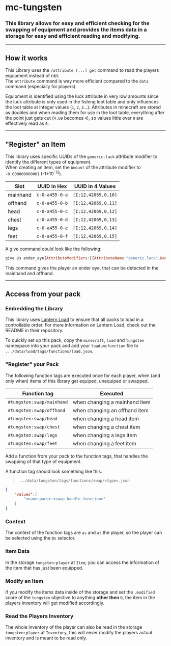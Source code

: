 
# **mc-tungsten**
### This library allows for easy and efficient checking for the swapping of equipment and provides the items data in a storage for easy and efficient reading and modifying.

---

## **How it works**
This Library uses the `/attribute [...] get` command to read the players equipment instead of nbt.<br>
The `attribute` command is way more efficient compared to the `data` command (especially for players).

Equipment is identified using the luck attribute in very low amounts since the luck attribute is only used in the fishing loot table and only influences the loot table at integer values (`1`, `2`, `3`...).
Attributes in minecraft are stored as doubles and when reading them for use in the loot table, everything after the point just gets cut (`4.69` becomes `4`), so values little over `0` are effectively read as `0`.

---

## **"Register" an Item**
This library uses specific UUIDs of the `generic.luck` attribute modifier to identify the different types of equipment.<br>
When creating an item, set the `Amount` of the attribute modifier to `-0.000000000001` (-1*10<sup>-12</sup>).

|Slot|UUID in Hex|UUID in 4 Values|
|---|---|---|
|mainhand   |`c-0-a455-0-a`|`[I;12,42069,0,10]`|
|offhand    |`c-0-a455-0-b`|`[I;12,42069,0,11]`|
|head       |`c-0-a455-0-c`|`[I;12,42069,0,12]`|
|chest      |`c-0-a455-0-d`|`[I;12,42069,0,13]`|
|legs       |`c-0-a455-0-e`|`[I;12,42069,0,14]`|
|feet       |`c-0-a455-0-f`|`[I;12,42069,0,15]`|

A give command could look like the following:
```hs
give @s ender_eye{AttributeModifiers:[{AttributeName:"generic.luck",Name:"tungsten.mainhand",Amount:-0.000000000001,Operation:0,UUID:[I;12,42069,-0,10],Slot:"mainhand"},{AttributeName:"generic.luck",Name:"tungsten.offhand",Amount:-0.000000000001,Operation:0,UUID:[I;12,42069,-0,11],Slot:"offhand"}]}
```
This command gives the player an ender eye, that can be detected in the mainhand and offhand.

---

## **Access from your pack**

### **Embedding the Library**

This library uses [Lantern Load](https://github.com/LanternMC/load) to ensure that all packs to load in a controllable order. For more information on Lantern Load, check out the README in their repository.

To quickly set up this pack, copy the `minecraft`, `load` and `tungsten` namespace into your pack and add your `load.mcfunction` file to `.../data/load/tags/functions/load.json`.

### **"Register" your Pack**
The following function tags are executed once for each player, when (and only when) items of this library get equiped, unequiped or swapped.

|Function tag|Executed|
|---|---|
|`#tungsten:swap/mainhand`|when changing a mainhand item|
|`#tungsten:swap/offhand`|when changing an offhand item|
|`#tungsten:swap/head`|when changing a head item|
|`#tungsten:swap/chest`|when changing a chest item|
|`#tungsten:swap/legs`|when changing a legs item|
|`#tungsten:swap/feet`|when changing a feet item|

Add a function from your pack to the function tags, that handles the swapping of that type of equipment.

A function tag should look something like this:

> `.../data/tungsten/tags/functions/swap/<type>.json`
```json
{
    "values":[
        "<namespace>:<swap_handle_function>"
    ]
}
```
### **Context**
The context of the function tags are `as` and `at` the player, so the player can be selected using the `@s` selector.

### **Item Data**
In the storage `tungsten:player` at `Item`, you can access the information of the item that has just been equipped.

### **Modify an Item**
If you modify the items data inside of the storage and set the `.modified` score of the `tungsten` objective to anything **other then** `0`, the item in the players inventory will get modified accordingly.

### **Read the Players Inventory**
The whole inventory of the player can also be read in the storage `tungsten:player` at `Inventory`, this will never modify the players actual inventory and is meant to be read only.
